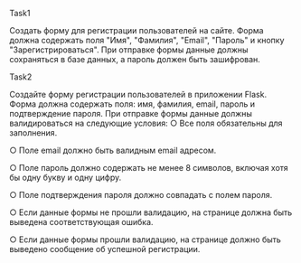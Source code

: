 Task1

Создать форму для регистрации пользователей на сайте. Форма должна содержать поля "Имя", "Фамилия", "Email", "Пароль" и кнопку "Зарегистрироваться". При отправке формы данные должны сохраняться в базе данных, а пароль должен быть зашифрован.

Task2

Создайте форму регистрации пользователей в приложении Flask. Форма должна
содержать поля: имя, фамилия, email, пароль и подтверждение пароля. При отправке
формы данные должны валидироваться на следующие условия:
○ Все поля обязательны для заполнения.

○ Поле email должно быть валидным email адресом.

○ Поле пароль должно содержать не менее 8 символов, включая хотя бы одну букву и
одну цифру.

○ Поле подтверждения пароля должно совпадать с полем пароля.

○ Если данные формы не прошли валидацию, на странице должна быть выведена
соответствующая ошибка.

○ Если данные формы прошли валидацию, на странице должно быть выведено
сообщение об успешной регистрации.
